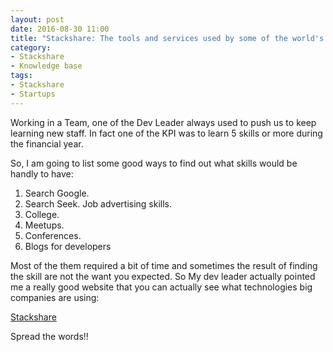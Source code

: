 ```yaml
---
layout: post
date: 2016-08-30 11:00
title: "Stackshare: The tools and services used by some of the world's best startups "
category: 
- Stackshare
- Knowledge base
tags:
- Stackshare
- Startups
---
```


Working in a Team, one of the Dev Leader always used to push us to keep learning new staff. In fact one of the KPI was to learn 5 skills or more during the financial year.

So, I am going to list some good ways to find out what skills would be handly to have:

1. Search Google.
2. Search Seek. Job advertising skills.
3. College.
4. Meetups.
5. Conferences.
6. Blogs for developers

Most of the them required a bit of time and sometimes the result of finding the skill are not the want you expected. So My dev leader actually pointed me a really good website 
that you can actually see what technologies big companies are using:

<a href="http://stackshare.io/stacks">Stackshare</a>


Spread the words!! 



